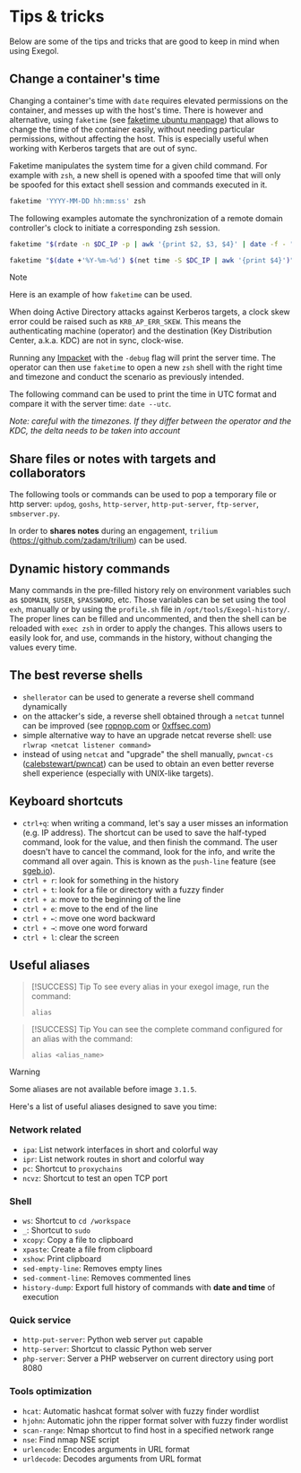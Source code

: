 # Tips & tricks

Below are some of the tips and tricks that are good to keep in mind when
using Exegol.

## Change a container's time

Changing a container's time with `date` requires elevated permissions on
the container, and messes up with the host's time. There is however and
alternative, using `faketime` (see [faketime ubuntu
manpage](https://manpages.ubuntu.com/manpages/trusty/man1/faketime.1.html))
that allows to change the time of the container easily, without needing
particular permissions, without affecting the host. This is especially
useful when working with Kerberos targets that are out of sync.

Faketime manipulates the system time for a given child command. For
example with `zsh`, a new shell is opened with a spoofed time that will
only be spoofed for this extact shell session and commands executed in
it.

``` bash
faketime 'YYYY-MM-DD hh:mm:ss' zsh
```

The following examples automate the synchronization of a remote domain
controller's clock to initiate a corresponding zsh session.

``` bash
faketime "$(rdate -n $DC_IP -p | awk '{print $2, $3, $4}' | date -f - "+%Y-%m-%d %H:%M:%S")" zsh
```

``` bash
faketime "$(date +'%Y-%m-%d') $(net time -S $DC_IP | awk '{print $4}')"
```

> [!NOTE]
> Here is an example of how `faketime` can be used.
>
> When doing Active Directory attacks against Kerberos targets, a clock
> skew error could be raised such as `KRB_AP_ERR_SKEW`. This means the
> authenticating machine (operator) and the destination (Key
> Distribution Center, a.k.a. KDC) are not in sync, clock-wise.
>
> Running any [Impacket](https://github.com/fortra/impacket) with the
> `-debug` flag will print the server time. The operator can then use
> `faketime` to open a new `zsh` shell with the right time and timezone
> and conduct the scenario as previously intended.
>
> The following command can be used to print the time in UTC format and
> compare it with the server time: `date --utc`.
>
> *Note: careful with the timezones. If they differ between the operator
> and the KDC, the delta needs to be taken into account*

## Share files or notes with targets and collaborators

The following tools or commands can be used to pop a temporary file or
http server: `updog`, `goshs`, `http-server`, `http-put-server`,
`ftp-server`, `smbserver.py`.

In order to **shares notes** during an engagement, `trilium`
(<https://github.com/zadam/trilium>) can be used.

## Dynamic history commands

Many commands in the pre-filled history rely on environment variables
such as `$DOMAIN`, `$USER`, `$PASSWORD`, etc. Those variables can be set using the tool `exh`, manually or by using the `profile.sh` file in
`/opt/tools/Exegol-history/`. The proper lines can be filled and
uncommented, and then the shell can be reloaded with `exec zsh` in order
to apply the changes. This allows users to easily look for, and use,
commands in the history, without changing the values every time.

## The best reverse shells

- `shellerator` can be used to generate a reverse shell command
  dynamically
- on the attacker's side, a reverse shell obtained through a `netcat`
  tunnel can be improved (see
  [ropnop.com](https://blog.ropnop.com/upgrading-simple-shells-to-fully-interactive-ttys/)
  or [0xffsec.com](https://0xffsec.com/handbook/shells/full-tty/))
- simple alternative way to have an upgrade netcat reverse shell: use
  `rlwrap <netcat listener command>`
- instead of using `netcat` and "upgrade" the shell manually,
  `pwncat-cs`
  ([calebstewart/pwncat](https://github.com/calebstewart/pwncat)) can be
  used to obtain an even better reverse shell experience (especially
  with UNIX-like targets).

## Keyboard shortcuts

- `ctrl+q`: when writing a command, let's say a user misses an
  information (e.g. IP address). The shortcut can be used to save the
  half-typed command, look for the value, and then finish the command.
  The user doesn't have to cancel the command, look for the info, and
  write the command all over again. This is known as the `push-line`
  feature (see
  [sgeb.io](https://sgeb.io/posts/bash-zsh-half-typed-commands/)).
- `ctrl + r`: look for something in the history
- `ctrl + t`: look for a file or directory with a fuzzy finder
- `ctrl + a`: move to the beginning of the line
- `ctrl + e`: move to the end of the line
- `ctrl + ←`: move one word backward
- `ctrl + →`: move one word forward
- `ctrl + l`: clear the screen

## Useful aliases

> [!SUCCESS] Tip
> To see every alias in your exegol image, run the command:
>
> ``` 
> alias
> ```

> [!SUCCESS] Tip
> You can see the complete command configured for an alias with the
> command:
>
> ``` 
> alias <alias_name>
> ```

> [!WARNING]
> Some aliases are not available before image `3.1.5`.

Here's a list of useful aliases designed to save you time:

### Network related

- `ipa`: List network interfaces in short and colorful way
- `ipr`: List network routes in short and colorful way
- `pc`: Shortcut to `proxychains`
- `ncvz`: Shortcut to test an open TCP port

### Shell

- `ws`: Shortcut to `cd /workspace`
- `_`: Shortcut to `sudo`
- `xcopy`: Copy a file to clipboard
- `xpaste`: Create a file from clipboard
- `xshow`: Print clipboard
- `sed-empty-line`: Removes empty lines
- `sed-comment-line`: Removes commented lines
- `history-dump`: Export full history of commands with **date and time**
  of execution

### Quick service

- `http-put-server`: Python web server `put` capable
- `http-server`: Shortcut to classic Python web server
- `php-server`: Server a PHP webserver on current directory using port
  8080

### Tools optimization

- `hcat`: Automatic hashcat format solver with fuzzy finder wordlist
- `hjohn`: Automatic john the ripper format solver with fuzzy finder
  wordlist
- `scan-range`: Nmap shortcut to find host in a specified network range
- `nse`: Find nmap NSE script
- `urlencode`: Encodes arguments in URL format
- `urldecode`: Decodes arguments from URL format

